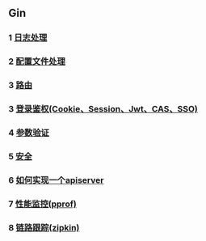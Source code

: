 ## Gin

### 1 [日志处理](https://github.com/luofengmacheng/docker_doc/blob/master/gin/logrus.md)

### 2 [配置文件处理](https://github.com/luofengmacheng/docker_doc/blob/master/gin/config.md)

### 3 [路由](https://github.com/luofengmacheng/docker_doc/blob/master/gin/router.md)

### 3 [登录鉴权(Cookie、Session、Jwt、CAS、SSO)](https://github.com/luofengmacheng/docker_doc/blob/master/gin/authentication.md)

### 4 [参数验证](https://github.com/luofengmacheng/docker_doc/blob/master/gin/param_check.md)

### 5 [安全](https://github.com/luofengmacheng/docker_doc/blob/master/gin/security.md)

### 6 [如何实现一个apiserver](https://github.com/luofengmacheng/docker_doc/blob/master/gin/apiserver_implementation.md)

### 7 [性能监控(pprof)](https://github.com/luofengmacheng/docker_doc/blob/master/gin/performace.md)

### 8 [链路跟踪(zipkin)](https://github.com/luofengmacheng/docker_doc/blob/master/gin/zipkin.md)